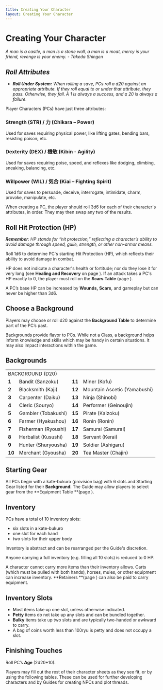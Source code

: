 ```yaml
---
title: Creating Your Character
layout: Creating Your Character
---
```



# Creating Your Character


<i>A man is a castle, a man is a stone wall, a man is a moat, mercy is your friend, revenge is your enemy.
<em>- Takeda Shingen</em>

## Roll Attributes

* **Roll Under System:** When rolling a save, PCs roll a d20 against an appropriate attribute. If they roll equal to or under that attribute, they pass. Otherwise, they fail. A 1 is always a success, and a 20 is always a failure.</i>

Player Characters (PCs) have just three attributes:

### Strength (STR) / 力 (Chikara – Power) 
Used for saves requiring physical power, like lifting gates, bending bars, resisting poison, etc.


### Dexterity (DEX) / 機敏 (Kibin - Agility) 
Used for saves requiring poise, speed, and reflexes like dodging, climbing, sneaking, balancing, etc.

### Willpower (WIL) / 気合 (Kiai – Fighting Spirit) 
Used for saves to persuade, deceive, interrogate, intimidate, charm, provoke, manipulate, etc.

When creating a PC, the player should roll 3d6 for each of their character's attributes, in order. They may then swap any two of the results.

## Roll Hit Protection (HP)

<i>**Remember**: HP stands for “hit protection,” reflecting a character’s ability to avoid damage through speed, guile, strength, or other non-armor means.</i>

Roll 1d6 to determine PC's starting Hit Protection (HP), which reflects their ability to avoid damage in combat. 

HP does not indicate a character's health or fortitude; nor do they lose it for very long (see **Healing and Recovery** on page ). If an attack takes a PC's HP exactly to 0, the player must roll on the **Scars** **Table** (page ).

A PC’s base HP can be increased by **Wounds,** **Scars,** and gameplay but can never be higher than 3d6.


## Choose a Background

Players may choose or roll d20 against the **Background Table** to determine part of the PC’s past.

Backgrounds provide flavor to PCs. While not a Class, a background helps inform knowledge and skills which may be handy in certain situations. It may also impact interactions within the game.


## Backgrounds


<table>
  <tr>
   <td colspan="4" >BACKGROUND (D20)
   </td>
  </tr>
  <tr>
   <td><strong>1</strong>
   </td>
   <td>Bandit (Sanzoku)
   </td>
   <td><strong>11</strong>
   </td>
   <td>Miner (Kofu)
   </td>
  </tr>
  <tr>
   <td><strong>2</strong>
   </td>
   <td>Blacksmith (Kaji)
   </td>
   <td><strong>12</strong>
   </td>
   <td>Mountain Ascetic (Yamabushi)
   </td>
  </tr>
  <tr>
   <td><strong>3</strong>
   </td>
   <td>Carpenter (Daiku)
   </td>
   <td><strong>13</strong>
   </td>
   <td>Ninja (Shinobi)
   </td>
  </tr>
  <tr>
   <td><strong>4</strong>
   </td>
   <td>Cleric (Souryo)
   </td>
   <td><strong>14</strong>
   </td>
   <td>Performer (Geinoujin)
   </td>
  </tr>
  <tr>
   <td><strong>5</strong>
   </td>
   <td>Gambler (Tobakushi)
   </td>
   <td><strong>15</strong>
   </td>
   <td>Pirate (Kaizoku)
   </td>
  </tr>
  <tr>
   <td><strong>6</strong>
   </td>
   <td>Farmer (Hyakushou)
   </td>
   <td><strong>16</strong>
   </td>
   <td>Ronin (Ronin)
   </td>
  </tr>
  <tr>
   <td><strong>7</strong>
   </td>
   <td>Fisherman (Ryoushi)
   </td>
   <td><strong>17</strong>
   </td>
   <td>Samurai (Samurai)
   </td>
  </tr>
  <tr>
   <td><strong>8</strong>
   </td>
   <td>Herbalist (Kusushi)
   </td>
   <td><strong>18</strong>
   </td>
   <td>Servant (Kerai)
   </td>
  </tr>
  <tr>
   <td><strong>9</strong>
   </td>
   <td>Hunter (Shuryousha)
   </td>
   <td><strong>19</strong>
   </td>
   <td>Soldier (Ashigaru)
   </td>
  </tr>
  <tr>
   <td><strong>10</strong>
   </td>
   <td>Merchant (Gyousha)
   </td>
   <td><strong>20</strong>
   </td>
   <td>Tea Master (Chajin)
   </td>
  </tr>
</table>



## Starting Gear

All PCs begin with a kate-bukuro (provision bag) with 6 slots and Starting Gear listed for their **Background**. The Guide may allow players to select gear from the **Equipment Table **(page ).


## Inventory

PCs have a total of 10 inventory slots:



* six slots in a kate-bukuro
* one slot for each hand
* two slots for their upper body

Inventory is abstract and can be rearranged per the Guide's discretion.

Anyone carrying a full inventory (e.g. filling all 10 slots) is reduced to 0 HP.

A character cannot carry more items than their inventory allows. Carts (which must be pulled with both hands), horses, mules, or other equipment can increase inventory. **Retainers **(page ) can also be paid to carry equipment.


## Inventory Slots



* Most items take up one slot, unless otherwise indicated.
* **Petty** items do not take up any slots and can be bundled together.
* **Bulky** items take up two slots and are typically two-handed or awkward to carry.
* A bag of coins worth less than 100ryu is petty and does not occupy a slot. 


## Finishing Touches

Roll PC’s **Age** (2d20+10).

Players may fill out the rest of their character sheets as they see fit, or by using the following tables. These can be used for further developing characters and by Guides for creating NPCs and plot threads.
